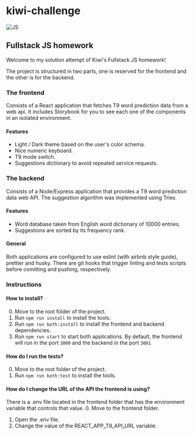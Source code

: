 # kiwi-challenge

![JS](https://img.icons8.com/nolan/2x/react-native.png)
## Fullstack JS homework

Welcome to my solution attempt of Kiwi's Fullstack JS homework!

The project is structured in two parts, one is reserved for the frontend and the other is for the backend.

### The frontend

Consists of a React application that fetches T9 word prediction data from a web api. It includes Storybook for you to see each one of the components in an isolated environment.

#### Features
- Light / Dark theme based on the user's color schema.
- Nice numeric keyboard.
- T9 mode switch.
- Suggestions dictionary to avoid repeated service requests.

### The backend

Consists of a Node/Express application that provides a T9 word prediction data web API. The suggestion algorithm was implemented using Tries.
 
 #### Features
 
- Word database taken from English word dictionary of 10000 entries.
- Suggestions are sorted by its frequency rank.

#### General

Both applications are configured to use eslint (with airbnb style guide), prettier and husky. There are git hooks that trigger
linting and tests scripts before comitting and pushing, respectively.

### Instructions

#### How to install?
0. Move to the root folder of the project.
1. Run `npm run install` to install the tools.
2. Run `npm run both:install` to install the frontend and backend dependencies.
3. Run `npm run start` to start both applications. By default, the frontend will run in the port `3000` and the backend in the port `3001`

#### How do I run the tests?
0. Move to the root folder of the project.
1. Run `npm run both:test` to install the tools.

#### How do I change the URL of the API the frontend is using?
There is a .env file located in the frontend folder that has the environment variable that controls that value.
0. Move to the frontend folder.
1. Open the .env file.
2. Change the value of the REACT_APP_T9_API_URL variable.
